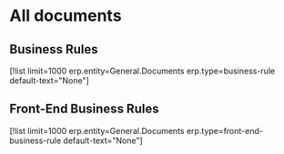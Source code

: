 # All documents

## Business Rules

[!list limit=1000 erp.entity=General.Documents erp.type=business-rule default-text="None"]

## Front-End Business Rules

[!list limit=1000 erp.entity=General.Documents erp.type=front-end-business-rule default-text="None"]
